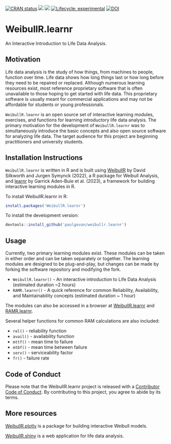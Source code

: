 [![CRAN
status](https://www.r-pkg.org/badges/version/WeibullR.learnr)](https://CRAN.R-project.org/package=WeibullR.learnr)
![](http://cranlogs.r-pkg.org/badges/grand-total/WeibullR.learnr)
![](http://cranlogs.r-pkg.org/badges/WeibullR.learnr) [![Lifecycle:
experimental](https://img.shields.io/badge/lifecycle-experimental-orange.svg)](https://lifecycle.r-lib.org/articles/stages.html#experimental)
[![DOI](https://zenodo.org/badge/644030886.svg)](https://zenodo.org/badge/latestdoi/644030886)

# WeibullR.learnr

An Interactive Introduction to Life Data Analysis. 

## Motivation

Life data analysis is the study of how things, from machines to people, function over time. Life data shows how long things last or how long before they need to be repaired or replaced. Although numerous learning resources exist, most reference proprietary software that is often unavailable to those hoping to get started with life data. This proprietary software is usually meant for commercial applications and may not be affordable for students or young professionals. 

`WeibullR.learnr` is an open source set of interactive learning modules, exercises, and functions for learning introductory life data analysis. The primary motivation for the development of `WeibullR.learnr` was to simultaneously introduce the basic concepts and also open source software for analyzing life data. The target audience for this project are beginning practitioners and university students. 

## Installation Instructions

`WeibullR.learnr` is written in R and is built using [WeibullR](https://CRAN.R-project.org/package=WeibullR) by David Silkworth and Jurgen Symynck (2022), a R package for Weibull Analysis, and [learnr](https://CRAN.R-project.org/package=learnr) by Garrick Aden-Buie et al. (2023), a framework for building interactive learning modules in R. 

To install WeibullR.learnr in R:

``` r
install.packages('WeibullR.learnr')
```

To install the development version:

``` r
devtools::install_github('paulgovan/weibullr.learnr')
```

## Usage

Currently, two primary learning modules exist. These modules can be taken in either order and can be taken separately or together. The learning modules are designed to be plug-and-play, but changes can be made by forking the software repository and modifying the fork.

* `WeibullR.learnr()` - An interactive introduction to Life Data Analysis (estimated duration ~2 hours)
* `RAMR.learnr()` - A quick reference for common Reliability, Availability, and Maintainability concepts (estimated duration ~ 1 hour)

The modules can also be accessed in a browser at [WeibullR.learnr](https://paulgovan.shinyapps.io/weibullrlearnr/) and [RAMR.learnr](https://paulgovan.shinyapps.io/ramrlearnr/).

Several helper functions for common RAM calculations are also included:

* `rel()` - reliability function
* `avail()` - availability function
* `mttf()` - mean time to failure
* `mtbf()` - mean time between failure
* `serv()` - serviceability factor
* `fr()` - failure rate

## Code of Conduct

Please note that the WeibullR.learnr project is released with a [Contributor Code of Conduct](https://paulgovan.github.io/WeibullR.learnr/CODE_OF_CONDUCT.html). By contributing to this project, you agree to abide by its terms.

## More resources

[WeibullR.plotly](https://paulgovan.github.io/WeibullR.plotly/) is a package for building interactive Weibull models. 

[WeibullR.shiny](https://paulgovan.github.io/WeibullR.shiny/) is a web application for life data analysis.


